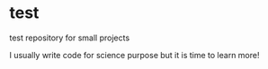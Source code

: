# test
test repository for small projects

I usually write code for science purpose
but it is time to learn more!

